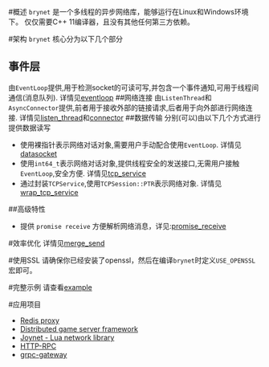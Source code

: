 #概述
`brynet` 是一个多线程的异步网络库，能够运行在Linux和Windows环境下。
仅仅需要C++ 11编译器，且没有其他任何第三方依赖。

#架构
`brynet` 核心分为以下几个部分
## 事件层
  由`EventLoop`提供,用于检测socket的可读可写,并包含一个事件通知,可用于线程间通信(消息队列).
  详情见[eventloop](https://github.com/IronsDu/brynet/blob/master/docs/eventloop.zh-cn.md)
##网络连接
  由`ListenThread`和`AsyncConnector`提供,前者用于接收外部的链接请求,后者用于向外部进行网络连接.
  详情见[listen_thread](https://github.com/IronsDu/brynet/blob/master/docs/listen_thread.zh-cn.md)和[connector](https://github.com/IronsDu/brynet/blob/master/docs/connector.zh-cn.md)
##数据传输
分别(可以)由以下几个方式进行提供数据读写

- 使用裸指针表示网络对话对象,需要用户手动配合使用`EventLoop`.
  详情见[datasocket](https://github.com/IronsDu/brynet/blob/master/docs/datasocket.zh-cn.md)
- 使用`int64_t`表示网络对话对象,提供线程安全的发送接口,无需用户接触`EventLoop`,安全方便.
  详情见[tcp_service](https://github.com/IronsDu/brynet/blob/master/docs/tcp_service.zh-cn.md)
- 通过封装`TCPService`,使用`TCPSession::PTR`表示网络对象.
  详情见[wrap_tcp_service](https://github.com/IronsDu/brynet/blob/master/docs/wrap_tcp_service.zh-cn.md)

##高级特性
- 提供 `promise receive` 方便解析网络消息，详见:[promise_receive](https://github.com/IronsDu/brynet/blob/master/docs/promise_receive.zh-cn.md)

#效率优化
  详情见[merge_send](https://github.com/IronsDu/brynet/blob/master/docs/merge_send.zh-cn.md)

#使用SSL
请确保你已经安装了openssl，然后在编译`brynet`时定义`USE_OPENSSL`宏即可。

#完整示例
请查看[example](https://github.com/IronsDu/brynet/tree/master/examples)

#应用项目
* [Redis proxy](https://github.com/IronsDu/DBProxy)
* [Distributed game server framework](https://github.com/IronsDu/DServerFramework)
* [Joynet - Lua network library](https://github.com/IronsDu/Joynet)
* [HTTP-RPC](https://github.com/IronsDu/http-rpc)
* [grpc-gateway](https://github.com/IronsDu/grpc-gateway)